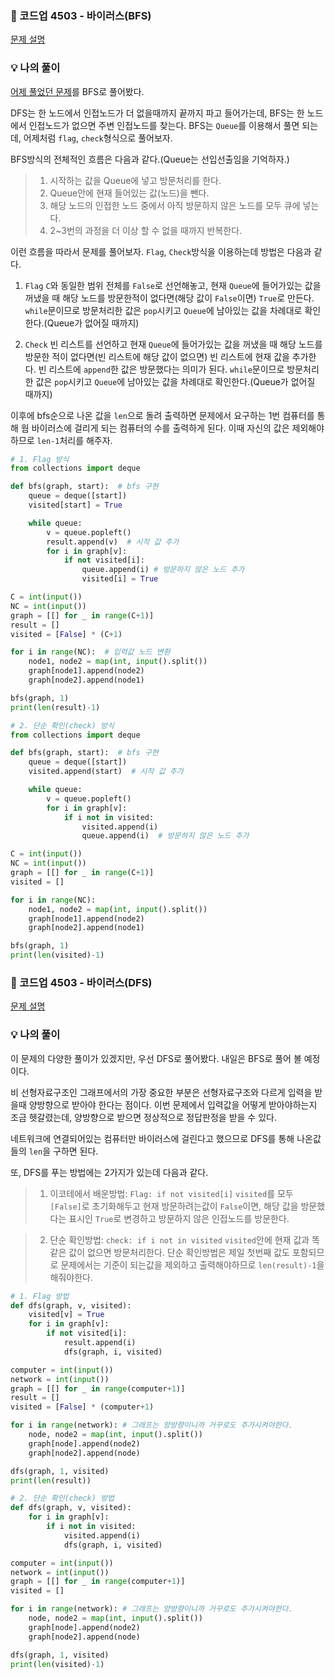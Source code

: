 ### 📌 코드업 4503 - 바이러스(BFS)
<a href='https://codeup.kr/problem.php?id=4503'>문제 설명</a>

### 💡 나의 풀이
<a href='https://ywtechit.tistory.com/56'>어제 풀었던 문제</a>를 BFS로 풀어봤다.

DFS는 한 노드에서 인접노드가 더 없을때까지 끝까지 파고 들어가는데, BFS는 한 노드에서 인접노드가 없으면 주변 인접노드를 찾는다.
BFS는 `Queue`를 이용해서 풀면 되는데, 어제처럼 `flag`, `check`형식으로 풀어보자.

BFS방식의 전체적인 흐름은 다음과 같다.(Queue는 선입선출임을 기억하자.)
>1. 시작하는 값을 Queue에 넣고 방문처리를 한다.
>2. Queue안에 현재 들어있는 값(노드)을 뺀다.
>3. 해당 노드의 인접한 노드 중에서 아직 방문하지 않은 노드를 모두 큐에 넣는다.
>4. 2~3번의 과정을 더 이상 할 수 없을 때까지 반복한다.

이런 흐름을 따라서 문제를 풀어보자.
`Flag`, `Check`방식을 이용하는데 방법은 다음과 같다.

1. `Flag`
`C`와 동일한 범위 전체를 `False`로 선언해놓고, 현재 `Queue`에 들어가있는 값을 꺼냈을 때 해당 노드를 방문한적이 없다면(해당 값이 `False`이면) `True`로 만든다.
`while`문이므로 방문처리한 값은 `pop`시키고 `Queue`에 남아있는 값을 차례대로 확인한다.(Queue가 없어질 때까지)


2. `Check`
빈 리스트를 선언하고 현재 `Queue`에 들어가있는 값을 꺼냈을 때 해당 노드를 방문한 적이 없다면(빈 리스트에 해당 값이 없으면) 빈 리스트에 현재 값을 추가한다. 빈 리스트에 `append`한 값은 방문했다는 의미가 된다.
`while`문이므로 방문처리한 값은 `pop`시키고 `Queue`에 남아있는 값을 차례대로 확인한다.(Queue가 없어질 때까지)

이후에 bfs순으로 나온 값을 `len`으로 돌려 출력하면 문제에서 요구하는 1번 컴퓨터를 통해 웜 바이러스에 걸리게 되는 컴퓨터의 수를 출력하게 된다. 이때 자신의 값은 제외해야하므로 `len-1`처리를 해주자.


```python
# 1. Flag 방식
from collections import deque

def bfs(graph, start):  # bfs 구현
    queue = deque([start])
    visited[start] = True

    while queue:
        v = queue.popleft()
        result.append(v)  # 시작 값 추가
        for i in graph[v]:
            if not visited[i]:
                queue.append(i) # 방문하지 않은 노드 추가
                visited[i] = True

C = int(input())
NC = int(input())
graph = [[] for _ in range(C+1)]
result = []
visited = [False] * (C+1)

for i in range(NC):  # 입력값 노드 변환
    node1, node2 = map(int, input().split())
    graph[node1].append(node2)
    graph[node2].append(node1)

bfs(graph, 1)
print(len(result)-1)

# 2. 단순 확인(check) 방식
from collections import deque

def bfs(graph, start):  # bfs 구현
    queue = deque([start])
    visited.append(start)  # 시작 값 추가

    while queue:
        v = queue.popleft()
        for i in graph[v]:
            if i not in visited:
                visited.append(i) 
                queue.append(i)  # 방문하지 않은 노드 추가

C = int(input())
NC = int(input())
graph = [[] for _ in range(C+1)]
visited = []

for i in range(NC):
    node1, node2 = map(int, input().split())
    graph[node1].append(node2)
    graph[node2].append(node1)

bfs(graph, 1)
print(len(visited)-1)
```

### 📌 코드업 4503 - 바이러스(DFS)
<a href='https://codeup.kr/problem.php?id=4503'>문제 설명</a>

### 💡 나의 풀이
이 문제의 다양한 풀이가 있겠지만, 우선 DFS로 풀어봤다. 내일은 BFS로 풀어 볼 예정이다.

비 선형자료구조인 그래프에서의 가장 중요한 부분은 선형자료구조와 다르게 입력을 받을때 양방향으로 받아야 한다는 점이다.
이번 문제에서 입력값을 어떻게 받아야하는지 조금 헷갈렸는데, 양방향으로 받으면 정상적으로 정답판정을 받을 수 있다.

네트워크에 연결되어있는 컴퓨터만 바이러스에 걸린다고 했으므로 DFS를 통해 나온값들의 `len`을 구하면 된다.

또, DFS를 푸는 방법에는 2가지가 있는데 다음과 같다.
>1. 이코테에서 배운방법: `Flag: if not visited[i]`
`visited`를 모두 `[False]`로 초기화해두고 현재 방문하려는값이 `False`이면, 해당 값을 방문했다는 표시인 `True`로 변경하고 방문하지 않은 인접노드를 방문한다.

>2. 단순 확인방법: `check: if i not in visited`
`visited`안에 현재 값과 똑같은 값이 없으면 방문처리한다. 단순 확인방법은 제일 첫번째 값도 포함되므로 문제에서는 기준이 되는값을 제외하고 출력해야하므로 `len(result)-1`을 해줘야한다.

```python
# 1. Flag 방법
def dfs(graph, v, visited):
    visited[v] = True
    for i in graph[v]:
        if not visited[i]:
            result.append(i)
            dfs(graph, i, visited)

computer = int(input())
network = int(input())
graph = [[] for _ in range(computer+1)]
result = []
visited = [False] * (computer+1)

for i in range(network): # 그래프는 양방향이니까 거꾸로도 추가시켜야한다.
    node, node2 = map(int, input().split())
    graph[node].append(node2)
    graph[node2].append(node)

dfs(graph, 1, visited)
print(len(result))

# 2. 단순 확인(check) 방법
def dfs(graph, v, visited):
    for i in graph[v]:
        if i not in visited:
            visited.append(i)
            dfs(graph, i, visited)

computer = int(input())
network = int(input())
graph = [[] for _ in range(computer+1)]
visited = []

for i in range(network): # 그래프는 양방향이니까 거꾸로도 추가시켜야한다.
    node, node2 = map(int, input().split())
    graph[node].append(node2)
    graph[node2].append(node)

dfs(graph, 1, visited)
print(len(visited)-1)
```


